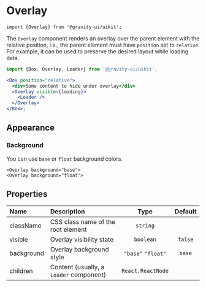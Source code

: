 <!--GITHUB_BLOCK-->

# Overlay

<!--/GITHUB_BLOCK-->

```tsx
import {Overlay} from '@gravity-ui/uikit';
```

The `Overlay` component renders an overlay over the parent element with the relative position, i.e., the parent element must have `position` set to `relative`.
For example, it can be used to preserve the desired layout while loading data.

```jsx
import {Box, Overlay, Loader} from '@gravity-ui/uikit';

<Box position="relative">
  <div>Some content to hide under overlay</div>
  <Overlay visible={loading}>
    <Loader />
  </Overlay>
</Box>;
```

## Appearance

### Background

You can use `base` or `float` background colors.

<!--GITHUB_BLOCK-->

```tsx
<Overlay background="base">
<Overlay background="float">
```

<!--/GITHUB_BLOCK-->

## Properties

| Name       | Description                             |        Type        | Default |
| :--------- | :-------------------------------------- | :----------------: | :-----: |
| className  | CSS class name of the root element      |      `string`      |         |
| visible    | Overlay visibility state                |     `boolean`      | `false` |
| background | Overlay background style                | `"base"` `"float"` | `base`  |
| children   | Content (usually, a `Loader` component) | `React.ReactNode`  |         |
